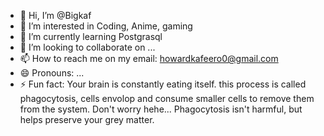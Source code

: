 - 👋 Hi, I’m @Bigkaf
- 👀 I’m interested in Coding, Anime, gaming
- 🌱 I’m currently learning Postgrasql
- 💞️ I’m looking to collaborate on ...
- 📫 How to reach me on my email: howardkafeero0@gmail.com
- 😄 Pronouns: ...
- ⚡ Fun fact: Your brain is constantly eating itself. this process is called phagocytosis, cells envolop and consume smaller cells to remove them from the system. Don't worry hehe... Phagocytosis isn't harmful, but helps preserve your grey matter.

<!---
Bigkaf/Bigkaf is a ✨ special ✨ repository because its `README.md` (this file) appears on your GitHub profile.
You can click the Preview link to take a look at your changes.
--->
